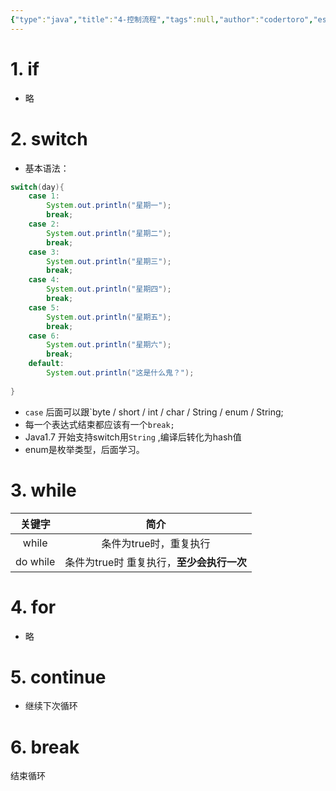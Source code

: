 ```yaml
---
{"type":"java","title":"4-控制流程","tags":null,"author":"codertoro","establish":"2025-03-17","update":"2025-03-17","dg-publish":true,"permalink":"/Projects/07-Java/4-控制流程/","dgPassFrontmatter":true,"created":"2025-03-17T17:42:40.401+08:00","updated":"2025-03-17T18:06:21.704+08:00"}
---
```


# 1. if
- 略
# 2. switch
- 基本语法：
```java
switch(day){
	case 1:
		System.out.println("星期一");
		break;
	case 2:
		System.out.println("星期二");
		break;
	case 3:
		System.out.println("星期三");
		break;
	case 4:
		System.out.println("星期四");
		break;
	case 5:
		System.out.println("星期五");
		break;
	case 6:
		System.out.println("星期六");
		break;
	default:
		System.out.println("这是什么鬼？");
	
}
```
- `case` 后面可以跟`byte / short / int / char / String / enum / String;
- 每一个表达式结束都应该有一个`break;`
- Java1.7 开始支持switch用`String` ,编译后转化为hash值
- enum是枚举类型，后面学习。
# 3. while

|   关键字    |            简介             |
| :------: | :-----------------------: |
|  while   |       条件为true时，重复执行       |
| do while | 条件为true时 重复执行，**至少会执行一次** |
# 4. for
- 略
# 5. continue
- 继续下次循环
# 6. break
结束循环
